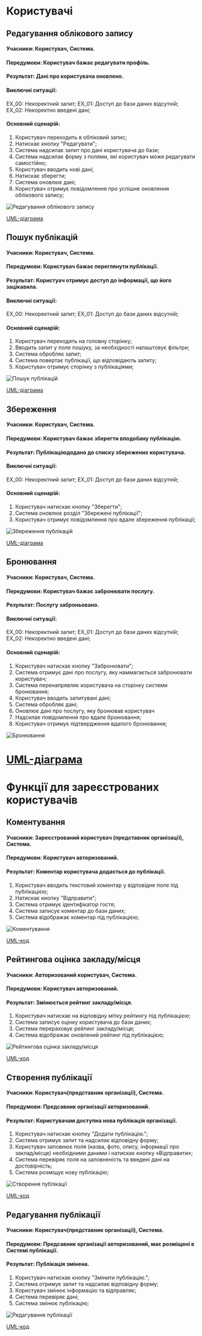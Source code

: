 # Користувачі


## Редагування облікового запису
#### Учасники: Користувач, Система.
#### Передумови: Користувач бажає редагувати профіль.
#### Результат: Дані про користувача оновлено.
#### Виключні ситуації: 
ЕХ_00: Некоректний запит;
ЕХ_01: Доступ до бази даних відсутній;
ЕХ_02: Некоректно введені дані;
#### Основний сценарій:
1.	Користувач переходить в обліковий запис;
2.	Натискає кнопку "Редагувати";
3.	Система надсилає запит про дані користувача до бази;
4.	Система надсилає форму з полями, які користувач може редагувати самостійно;
5.	Користувач вводить нові дані;
6.  Натискає зберегти;
7.  Система оновлює дані;
8.  Користувач отримує повідомлення про успішне оновлення облікового запису;

![Редагування облікового запису](http://www.plantuml.com/plantuml/png/hLLDInjH55txViM3ReL6Yo9-YDIsq4tffj1T6Sqa1cCYIQJGMZ36Zov4GMo4qjgMqbKtIJHcpEW4_0Nt_QEUatbscf1CkwWIvcNUlUUUU-vvBml5abCeRQnbjL9PDrNIAwwJT0jgDfNFbVHoFfilp2KI2LtCl77dngRcPvVcdplBgqxQdPwzlpIlNnI71ayo-EaZ6xVu82vCFajDMjAGMXWkNwKf5tXtRYfyApToOuwq158NtrIbZLK3dtC9jBImtn7Fb4qbjiPtioyrKmQM1m3FLleeWTaIPc-7jSp-g9PluHkmk9PQBEeNQI8VR95zJLfno5hg87k9vOd6Na-FgEPfwU1rO7RGesyEOWjJeXPI4OTKfDko9vJBL2sKbdO_3Sf0AM-4R7t0O1LRwfYAeT0XKWaD4JsY0MlFLCrfj_9GXCSlNoKIqnepRbeoU88ovt0LZMyx5c1icfq5jekEXd91g6QBib57u9bTBGreTq4pi0JMLx6uumE91O31F-VJ94XO08jOcSvCEHJLjWOIUyo7J5ia4ihavf9tfqmLLpEvTQVWh8qKLvna_dKcbzOf9rjqentzB5zozLiryX3dBbt8R-IIYwokxwMc9YOdfjJ84p2wUzNzK--KsXnalqtLFUuAFLlRcbq9q1kdUO2U-qvOxu3ACqfHBNgDNn537-F1fZkGhg9lV_OVNSRU-ZCgnpPunIZvXF1ByO7UeD8Vv0SCqjM5GU3UU_msRLLELJpaiMfa6slqtoCQvlWUnrW-XKnwPGYXiOZGeFfcXqNa6ZrB2nI0u9iZqFL6DPxj8Jmq8bYhgO5LunVkqXoXwrf0hAABm-X6gFESSwV1aI6iQMz3DWGOrAq0iHxU7lJ-Dgi2kuq-Xpe1FHrZ7Kq_jEuVNl_hpCOZYGOP0ruubRgz7i__am_Ex0dZPNGIKOrhyymAWbanfHEsIVM0waToXZP2K9awclUKkl-U_ATV8R0fblBhCse1lU2tzHS01)

[UML-діаграма](https://github.com/eve-va/kpi-db-subgroup/blob/master/UML/user/Diagrams/edit.pu)


## Пошук публікацій
#### Учасники: Користувач, Система.
#### Передумови: Користувач бажає переглянути публікації.
#### Результат: Користуач отримує доступ до інформації, що його зацікавила.
#### Виключні ситуації: 
ЕХ_00: Некоректний запит;
ЕХ_01: Доступ до бази даних відсутній;
#### Основний сценарій:
1.	Користувач переходить на головну сторінку;
2.	Вводить запит у поле пошуку, за необхідності налаштовує фільтри;
3.	Система обробляє запит;
4.	Система повертає публікації, що відповідають запиту;
5.	Користувач отримує сторінку з публікаціями;

![Пошук публікацій](http://www.plantuml.com/plantuml/png/XLHBQnDH55xt_eeBRWkcO4lfenIhWXjn8xYJQJDvq7IcpAG86Y7DD8r2iL1Y1D5M4VVJDjDCcaV-mhd_oE_St6XIacasSsVk-HxdSRBf5oslUB1Na48Kx4nHvcmhRNjYBUCwHRdZ5bnlFPLAIJ__pbvVMDvOszvuQUtiMbbxPUtXzePyvSyCNkBWvqzCtDQZf33wGI6rw8h2OJXTK5zzL07TIXhWSKaTrQ1R2jKndkr4gj-gXhX3wb4CH6m8lu6mJB4wL1NmGKZLvYNz6dwXYBeK9h9UK0HyH4sWkzG7GmApXE6GRd2imxz1NYE7K-gf07hnbBJKrqG3Fq7HKW4G9o08LIL9leyNVAGkr62XINrpFz0l4gezTQIHtP7wl5IVS4LjP7VDXvQ-qVuuNUhSKw8pBZZyVLOri3SaUX1hKIEW3SzaUFhwJIgr8Z494LZWZ9-gejlOrcPem7o910iWgDzDbfi1VCnl8VEfggGh9DP4NC0IzyxKkPudTDtO0V2O8ho4gipWOMgsanxjZ_1tyyw-vLbxStxEIhjlyqvMPgo2R_-_aI_SeYtVYxd7sAYivnuuwIrMbmyooujBYyjYxXaSZJxfd_WWH6bQoqj2Bx90_cPILHL-cxe39vATIkugTOPPg40od8bu5b3fO5Km-Wot_t1ZPPT0uCG44GvcFG6Rrq6i4E7sKbMviDGpJMXeQHuTn5TOMq-aEaAKdcHEP5KuN0d-_n7q7K4t0CHiHD8N-eEvqANb8AG_kRGbDdqEtJAhw-chZzasr5u-cvl1lJ36hQi7Zrn1lMJrQNjgDiNC4DV2d4A8JrODLPtPCFOziQPt6mAUQVAdrEMIeU7k_ghOX7lyVVy5)

[UML-діаграма](https://github.com/eve-va/kpi-db-subgroup/blob/master/UML/user/Diagrams/search.pu)


## Збереження
#### Учасники: Користувач, Система.
#### Передумови: Користувач бажає зберегти вподобану публікацію.
#### Результат: Публікаціюдодано до списку збережених користувача.
#### Виключні ситуації: 
ЕХ_00: Некоректний запит;
ЕХ_01: Доступ до бази даних відсутній;
#### Основний сценарій:
1.	Користувач натискає кнопку "Зберегти";
3.	Система оновлює розділ "Збережені публікації";
5.	Користувач отримує повідомлення про вдале збереження публікації;

![Збереження публікацій](http://www.plantuml.com/plantuml/png/XLHTQzDW5Bxk-oiEU2lONdIKjIl3gU2DU2Du9zcQVh0k6Kc7e1Ms5RSRcI2p1T5D4Q-yoMO_iduqi5zmtd_aSv9iexJD2g79ctEUvpdFEIVhRiDm6dixTLAgRfORL3MDakceGjcs6hHbrsrdBPrEarjxPwvbSiN2Pl6biRLjLCpLmgFD8hrobmQlIF3p9t7SHZOfZ7-mnmE-P2yAvmvVS4_lSu_xk2OyqPyJyt_hO_Rq0I9z7h8VetpZAJ1yVQ0FTKlGzV53ub_H2N37x2MYdiSQkiWUynG82SW4oHxtSNjAFBZL_mzCFY4a040N5w9GJeiuGEO5ZtIRXqWwqcrzagZc9z06o1dfJy3qz66ivNmUXuG95vXu6ZuGp0b4C0-5Up3hBrvy9AJF5NMFGL_4Rb2V87AYsqBYItAienCgN8hmzFMRT7gLqFnUp8r_b2PDl1AD7WU2bmYG0S0faYFHGLIic8nydo8Fel8kuL0NSIsXmFrLOcbdCatIyrWE4e_4AfIsBybHQQPLkbaPvMxNh5t3CNPIRjKesMzhLeNAHjqrxzxG2xjXqdkLUembgZZsdbNQ47PwKCvbLx8vbNe6HJT7uKzzKAgvQDwQAjnT9GRAD4JDZSPl64eFmbvV_-NEx3HUZ_BA4Y6oyOg_8xJF8_Q12-k-yX-q9QnCWi0-kp5DOJoBlK7hmKV0diBlBemP2U7i-iBiHTFUkTNXr2hL9K8oTqAM-Y1wy8np7kiMzCYkHUt6_nY8yIS4BqGf8H5p8UVpcu2mXMBp2dxRktcr3a7uOFu7)

[UML-діаграма](https://github.com/eve-va/kpi-db-subgroup/blob/master/UML/user/Diagrams/save.pu)


## Бронювання
#### Учасники: Користувач, Система.
#### Передумови: Користувач бажає забронювати послугу.
#### Результат: Послугу заброньовано.
#### Виключні ситуації: 
ЕХ_00: Некоректний запит;
ЕХ_01: Доступ до бази даних відсутній;
ЕХ_02: Некоректно введені дані;
#### Основний сценарій:
1.	Користувач натискає кнопку "Забронювати";
3.	Система отримує дані про послугу, яку наммагається забронювати користувач;
4.	Система перенапрявляє користувача на сторінку системи бронювання;
5.	Користувач вводить запитувані дані;
7.  Система обробляє дані;
8.  Оновлює дані про послугу, яку бронював користувач
9.  Надсилає повідомлення про вдале бронювання;
8.  Користувач отримує підтвердження вдалого бронювання;

![Бронювання](http://www.plantuml.com/plantuml/png/hLLDInjH55txViM3ReL6GH4_H6fRwAPqK-YkZ6OIWp4ZCoE5re9MgXinLAn2QRMbTDNDPCoOCOaJy1VSzuzwxhmndTJCY51TvF7UlUUSU-wzoOBZ6hQxiLQLGbJDaYjNJADescAsPDLSkMnLBNkkK2X8f_BMd1kRcfzTcdzXBAyQPNDwzk7Il7pfP0PFSl2pnqdSucHU67qZZrhaawV3wPFQeeYkr07VqHLEzTpydsgFFBMDo93Q52OeNoW2JgYsrGUrmqXgRrJI3tr30NN9oqKzem3v0JMHtOKUFmzPKWDIBt0yajJ2iP6k0NmXXP9w545c1qddQYUN_3k8MuZhg7qa0o2XFaiZ33BjKvJu5UL27x9BW3XGUyWwbi0BkH2mxAfZTH8pPI8yUVMwK9YMw5a05FZ0dv38tbzgGJt6omKO0y0HHOc1FKbDYhI3BRQfoLK0vACaNnrJ4t4xJ87pPIxk-51X4M3m7m0tO11DW4EkJQSyK6nfKXf4x78-RDfY8TecirQysHhXh5PgwuPjh8quAqRHUbEfbMN9g3hctnVvt79D-KwCFC8UbMrherPSP7Rve3GrCJan9KQUGj7DLVmdtWknEMpaDaMyle9hrYC6nMqzWUrOUe_Q69BhttGoR22lEpEYnd9uzGLznUi5TL2hpuvzfbzeT5mV1q73uEfiCkyfr40LTT6Vexwjc7Fc-cVSHwMgnthOGaQWSzOAX7sWrZEs1gNShZpHRLVAAnd2nrB2fsL_bPcPjNdaGrOTceV1anThb7p7h-Zs5Il7HSe1I6lS_fwQoMmMP1ooGhWKSj6fNT510wDvPsl6xsfDegwX2qq1wrSzslWMk4VZ1klr_qzlCBkyuGZfwDa5kLvxV7Pn6MXd--9ybiltzsp0xNdjCGjSytayW7hHv-gJH9ZIA8l8SQtr6R60Sl0R-WS0)

[UML-діаграма](https://github.com/eve-va/kpi-db-subgroup/blob/master/UML/user/Diagrams/booking.pu)
=======
# Функції для зареєстрованих користувачів
## Коментування
#### Учасники: Зареєстрований користувач (представник організації), Система.
#### Передумови: Користувач авторизований.
#### Результат: Коментар користувача додається до публікації.

1.	Користувач вводить текстовий коментар у відповідне поле під публікацією;
2.	Натискає кнопку "Відправити";
3.	Система отримує ідентифікатор гостя;
4.	Система записує коментар до бази даних;
5.	Система відображає коментар під публікацією;

![Коментування](http://www.plantuml.com/plantuml/svg/VLJDRjD04BxlKwnw0WcLSE7Gf55VfQMkG0erIiq5-K0TQ2yHaP159AJm8rvW4npi98xz2ZDln3VZW0XP-UJTsPblllc-ISvkelDXzFhbm0o2gyW-3yulWw4nlQlmEhBFma4uFErqElRcnPlWzCdJVk-YJpDobDE2t4dlyKNVqcUggAGbRJdXaSHfY_F4Kethd3RyYTRa-0xVrN4hyW--H-8jwWkK53lyAM9lQSafttA2KwKz96TbaLOXLEYJDkTx-u1gAQ1CekGGLK2hgJ-b5bJoXX9F7pwozBr1G4r9hftZLp1HSBGhbKlnHmSF5UaEN7sW_5_gxLs-eKCEb0sFPGHE3hKMLRppaxEK8I_39KLuZCU9XZoMyFIutUqlweSGRnG7s9qGaFRYg18p9hY-_BiyiK-AsEYccHE_KFWib7CXZArwiPOCRTrO_T_iF48LA6HKuqLFeBMqUjteGMA-eLF-q3L2PIRQ2XLzIj54Xwrf3VGZ-jZ0WwqJ5f9wXC9uVs5YXTeBoQubQdh98-0gZb97rhiT4zqBYusiL8f9ruUJetMj8U0SYj3OEjUVP24tNIz-xyLIZG0mru5-aVCYjgi66yDNNNC6m_6lyHi0)

[UML-код](https://github.com/nickname038/kpi-db-subgroup/blob/master/UML/user/Diagrams/comment.pu)

## Рейтингова оцінка закладу/місця
#### Учасники: Авторизований користувач, Система.
#### Передумови: Користувач авторизований.
#### Результат: Змінюється рейтинг закладу/місця.

1.	Користувач натискає на відповідну мітку рейтингу під публікацією;
2.	Система записує оцінку користувача до бази даних;
3.	Система перераховує рейтинг закладу/місця;
4.	Система відображає оновлений рейтинг під публікацією;

![Рейтингова оцінка закладу/місця](http://www.plantuml.com/plantuml/svg/bPJFpj905CNtynJp0COFDou--0Yl0bAY2L83TMDOG1jaGyG5mSJ4FyON693QKafvXNFVo7kPfjfO6rcGp9nXpk_USoVjJBpks7lzSgY6pi3JpvrktnahrHgu8qy_SuVk-A7HQEZ9YpVEmvEdxLQlZKymYB27kM_TzTeQNn7YI3vYdF43cPnePFIMjYmaiebWU762mO62EwIqfJcVhn_NShxJ4eRcR18ZGPpJtcFFh8nch4QM1ld7KIEnCdlx5CW1BHzfVBCAGgGmzSGl2DaWb2gHYdT1_VYtjQO5Yqk4lvkD9OLIkqMp2ElH4cB4rYTQiOaXFmT_G2hMz8usZ5wnrLhJxC_4w-AjHNwMRANBF3zR9cyCpPXvl5QWb3Fg5yzYUcFyKtLzNahTLqS8WVaY8k7LvYfeHcnnm0LPlZfJe25j-KXuMUwVXNycqEIIomzWAhMK9Nlz0f42sXJZ55PbLtBbW4nZ1uC8CUzi2hHeLjbVxBFYdw65D2MO_vvYfQND9SDEJF7JPfVbupmXj3EvXJ7nt5TDrU5fyyVW5m00)

[UML-код](https://github.com/nickname038/kpi-db-subgroup/blob/master/UML/user/Diagrams/rating.pu)

## Створення публікації
#### Учасники: Користувач(представник організації), Система.
#### Передумови: Предсавник організації авторизований.
#### Результат: Користувачам доступна нова публікація організації.

1.	Користувач натискає кнопку "Додати публікацію.";
2.	Система отримує запит та надсилає відповідну форму;
3.	Користувач заповнює поля (назва, фото, опису, інформації про заклад/місце) необхідними даними і натискає кнопку «Відправити»;
4.	Система перевіряє поля на заповненість та введені дані на достовірність;
5.	Система розміщує нову публікацію;

![Створення публікації](http://www.plantuml.com/plantuml/svg/ZLN1RX9H5Ds_hxYfcpOX53OkW99k_0TtPYg3RO9WODmO5Z2ZRKoQaZG44wDMuzBD58jC2pCa_OBt_iXpxmEKE8nDaxRpvjrppZttN3ZiU4xRU_soeHfktQDZrwcvRQKgzLRJe-UjHgjzK2WKg7FonZqeFgvMZghwimxrL8zrMAhi7rL9VpC-dXBJqnCTwzWCI2zCeA_rp8pqdGxDgHcP3_bCpE_c31Vxg8zG4YsHFmfgPFh61o0OpTaki9deXWyXP6nBI6x-n44CqkcAT2y7UHO0DNCTPgkuqfCbU83B2S1NIgvMfF-b9Bu1Eb6EOqO9fU8sc_mh2AOWdfbpxipusqq0u9pq3LxOmmNmGy8l8KkpVx15RRQaI-uJE1UWH1cX_KW8bzMYS2i2FNdwh50e4G8p8NZI1mAa9W2474YG1tPpmjApSOh06Lhrn1NhzXa2Mdhy9ZktNoHVbX7J85IV2dLeUl3ardQZt6PjlGRTDFUxIdP6bL9dGmBeyw6uFoJy0IsQlJC1xQ2B1DhbIjgaBl8xPV1kfBQhGBPvH63s9M9p4p29zHFZ8KwFg92yHdfcLS0by8hbybyCDUQjD028yjPcj_IvCK4aPFXdjhj2BXyHEKk1AUL8F62C8AS84k8L-tfrPBSJYupSSGVx43UoazgJmGFbshop7N3tx2BiN3qev2Dx0lS_zAMKWqosEUAxzpCuy23V5_P3mgRE3FvgN8Z_IRR8zysvidCPusS2TdcpbBxKd9ffMmnnpPRdKllanR57ZnodNdUSpRYttHh7dFGdbF-2Un6O4hk4-OVUBERj0Z1PIlCy7ZsLaRotiOj5Qv2QP8ZkUArNPNK8I7p5_0O0)

[UML-код](https://github.com/nickname038/kpi-db-subgroup/blob/master/UML/user/Diagrams/adding_post.pu)

## Редагування публікації
#### Учасники: Користувач(представник організації), Система.
#### Передумови: Предсавник організації авторизований, має розміщені в Системі публікації.
#### Результат: Публікація змінена.

1.	Користувач натискає кнопку "Змінити публікацію.";
2.	Система отримує запит та надсилає відповідну форму;
3.	Користувач змінює інформацію та відправляє;
4.	Система перевіряє дані;
5.	Система змінює публікацію;

![Редагування публікації](http://www.plantuml.com/plantuml/svg/bPHFRjDW4CNttob6NO64IjYmgDEeLscfAv12ZHApGLcuDcg5X99Db4X8410NC4wYE77YN67cHhpvR2DPE86kuendtk_D7_cYxr_s_FTlkwRhtlZqshsyTdl6j6-yMvzUULslTzvgjQZ_veDx_k9bfttLuQySyueJZi_QpwywnDzvoGl4vX9fb7Uyan7n7dz_SIOJtd0izpAHwUbHtP_oWCGxrASeIKlrBvnBmAdSILZeoyCJQ0SArI20IL52DdEk3W1TLT2dpuX_50AesN9ytCMCbwLuXEGSufMJMGNz9v8q0pZh765LYMt56cPWGSQ4LpbURP7_2RAe9qvgJX5v_11r6IiKPV9PPoDXPVuleH4LUFW2NiToLFYRtKnUThuckBml2YM0oDfoZ75lh_ySqQ1fUGDZBywSDQwMh62eGMjqJFXHx9ut4j49JqlBgIOrpMTuUkA0NDlum01N3-dcGgL3Br8CbWS8P4ddPdtONQUS5JuIG1P8oSkd7Vp8Hzi299o3xHxij9o-3A6k3vLOrOWrOYgk1FRiCXd96B3_Qd5VtZ8a9D25BufBTHgIQtQQvegYlk-zSym5TemFncy0)

[UML-код](https://github.com/nickname038/kpi-db-subgroup/blob/master/UML/user/Diagrams/change_post.pu)